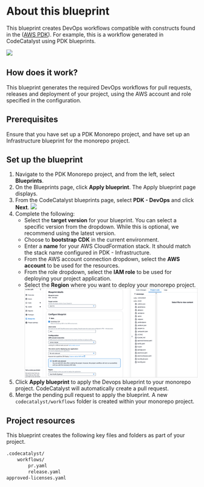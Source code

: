 # About this blueprint

This blueprint creates DevOps workflows compatible with constructs found in the ([AWS PDK](https://aws.github.io/aws-pdk/)). For example, this is a workflow generated in CodeCatalyst using PDK blueprints.

![](https://github.com/awslabs/codecatalyst-blueprints-for-aws-pdk/blob/main/blueprints/devops/assets/devops-workflow.png?raw=true)
## How does it work?

This blueprint generates the required DevOps workflows for pull requests, releases and deployment of your project, using the AWS account and role specified in the configuration.

## Prerequisites

Ensure that you have set up a PDK Monorepo project, and have set up an Infrastructure blueprint for the monorepo project.

## Set up the blueprint

1. Navigate to the PDK Monorepo project, and from the left, select **Blueprints**.
3. On the Blueprints page, click **Apply blueprint**. The Apply blueprint page displays.
4. From the CodeCatalyst blueprints page, select **PDK - DevOps** and click **Next**.
![](https://github.com/awslabs/codecatalyst-blueprints-for-aws-pdk/blob/main/blueprints/devops/assets/select-devops.png?raw=true)
5. Complete the following:
    - Select the **target version** for your blueprint. You can select a specific version from the dropdown. While this is optional, we recommend using the latest version.
    - Choose to **bootstrap CDK** in the current environment.
    - Enter a **name** for your AWS CloudFormation stack. It should match the stack name configured in PDK - Infrastructure.
    - From the AWS account connection dropdown, select the **AWS account** to be used for the resources.
    - From the role dropdown, select the **IAM role** to be used for deploying your project application.
    - Select the **Region** where you want to deploy your monorepo project.
    ![](https://github.com/awslabs/codecatalyst-blueprints-for-aws-pdk/blob/main/blueprints/devops/assets/apply-devops-blueprint.png?raw=true)
6. Click **Apply blueprint** to apply the Devops blueprint to your monorepo project. CodeCatalyst will automatically create a pull request.
7. Merge the pending pull request to apply the blueprint. A new `codecatalyst/workflows` folder is created within your monorepo project.

## Project resources

This blueprint creates the following key files and folders as part of your project.

```text
.codecatalyst/   
    workflows/
        pr.yaml  
        release.yaml
approved-licenses.yaml
```